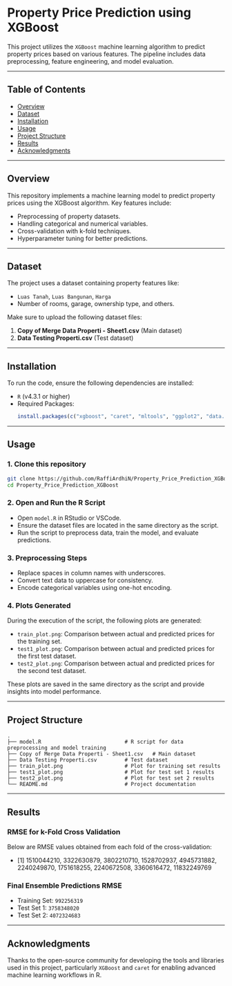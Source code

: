 # Property Price Prediction using XGBoost

This project utilizes the `XGBoost` machine learning algorithm to predict property prices based on various features. The pipeline includes data preprocessing, feature engineering, and model evaluation.

---

## Table of Contents
- [Overview](#overview)
- [Dataset](#dataset)
- [Installation](#installation)
- [Usage](#usage)
- [Project Structure](#project-structure)
- [Results](#results)
- [Acknowledgments](#acknowledgments)

---

## Overview
This repository implements a machine learning model to predict property prices using the XGBoost algorithm. Key features include:
- Preprocessing of property datasets.
- Handling categorical and numerical variables.
- Cross-validation with k-fold techniques.
- Hyperparameter tuning for better predictions.

---

## Dataset
The project uses a dataset containing property features like:
- `Luas Tanah`, `Luas Bangunan`, `Harga`
- Number of rooms, garage, ownership type, and others.

Make sure to upload the following dataset files:
1. **Copy of Merge Data Properti - Sheet1.csv** (Main dataset)
2. **Data Testing Properti.csv** (Test dataset)

---

## Installation
To run the code, ensure the following dependencies are installed:
- `R` (v4.3.1 or higher)
- Required Packages: 
  ```r
  install.packages(c("xgboost", "caret", "mltools", "ggplot2", "data.table"))
  ```

---

## Usage
### 1. Clone this repository
```bash
git clone https://github.com/RaffiArdhiN/Property_Price_Prediction_XGBoost.git
cd Property_Price_Prediction_XGBoost
```

### 2. Open and Run the R Script
- Open `model.R` in RStudio or VSCode.
- Ensure the dataset files are located in the same directory as the script.
- Run the script to preprocess data, train the model, and evaluate predictions.

### 3. Preprocessing Steps
- Replace spaces in column names with underscores.
- Convert text data to uppercase for consistency.
- Encode categorical variables using one-hot encoding.

### 4. Plots Generated
During the execution of the script, the following plots are generated:
- `train_plot.png`: Comparison between actual and predicted prices for the training set.
- `test1_plot.png`: Comparison between actual and predicted prices for the first test dataset.
- `test2_plot.png`: Comparison between actual and predicted prices for the second test dataset.

These plots are saved in the same directory as the script and provide insights into model performance.

---

## Project Structure
```
.
├── model.R                           # R script for data preprocessing and model training
├── Copy of Merge Data Properti - Sheet1.csv   # Main dataset
├── Data Testing Properti.csv         # Test dataset
├── train_plot.png                    # Plot for training set results
├── test1_plot.png                    # Plot for test set 1 results
├── test2_plot.png                    # Plot for test set 2 results
└── README.md                         # Project documentation
```

---

## Results
### RMSE for k-Fold Cross Validation
Below are RMSE values obtained from each fold of the cross-validation:
- [1] 1510044210, 3322630879, 3802210710, 1528702937, 4945731882, 2240249870, 1751618255, 2240672508, 3360616472, 11832249769

### Final Ensemble Predictions RMSE
- Training Set: `992256319`
- Test Set 1: `3758348020`
- Test Set 2: `4072324683`

---

## Acknowledgments
Thanks to the open-source community for developing the tools and libraries used in this project, particularly `XGBoost` and `caret` for enabling advanced machine learning workflows in R.